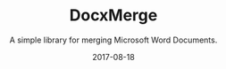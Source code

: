 ---
title: DocxMerge
subtitle: A simple library for merging Microsoft Word Documents.
excerpt: A simple library for mergin Microsoft Word Documents.

date: 2017-08-18
endDate: 2017-08-20

img: docxmerge.png
thumbnail: docxmerge.png


tags: ["python", "pypi"]
---